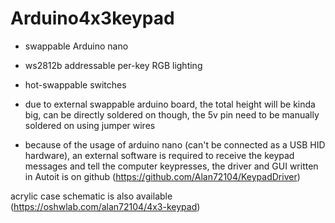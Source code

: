 # Arduino4x3keypad

- swappable Arduino nano
- ws2812b addressable per-key RGB lighting
- hot-swappable switches

- due to external swappable arduino board, the total height will be kinda big, can be directly soldered on though, the 5v pin need to be manually soldered on using jumper wires

- because of the usage of arduino nano (can't be connected as a USB HID hardware), an external software is required to receive the keypad messages and tell the computer keypresses, the driver and GUI written in Autoit is on github (https://github.com/Alan72104/KeypadDriver)

acrylic case schematic is also available (https://oshwlab.com/alan72104/4x3-keypad)
